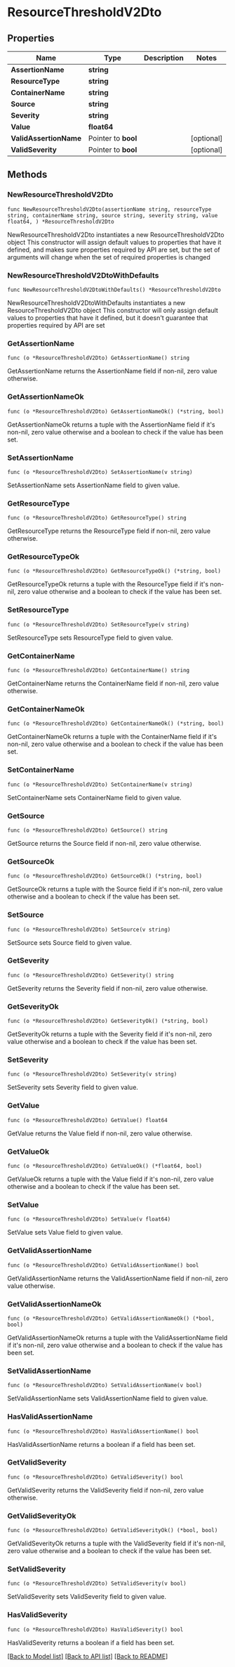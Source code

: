 # ResourceThresholdV2Dto

## Properties

Name | Type | Description | Notes
------------ | ------------- | ------------- | -------------
**AssertionName** | **string** |  | 
**ResourceType** | **string** |  | 
**ContainerName** | **string** |  | 
**Source** | **string** |  | 
**Severity** | **string** |  | 
**Value** | **float64** |  | 
**ValidAssertionName** | Pointer to **bool** |  | [optional] 
**ValidSeverity** | Pointer to **bool** |  | [optional] 

## Methods

### NewResourceThresholdV2Dto

`func NewResourceThresholdV2Dto(assertionName string, resourceType string, containerName string, source string, severity string, value float64, ) *ResourceThresholdV2Dto`

NewResourceThresholdV2Dto instantiates a new ResourceThresholdV2Dto object
This constructor will assign default values to properties that have it defined,
and makes sure properties required by API are set, but the set of arguments
will change when the set of required properties is changed

### NewResourceThresholdV2DtoWithDefaults

`func NewResourceThresholdV2DtoWithDefaults() *ResourceThresholdV2Dto`

NewResourceThresholdV2DtoWithDefaults instantiates a new ResourceThresholdV2Dto object
This constructor will only assign default values to properties that have it defined,
but it doesn't guarantee that properties required by API are set

### GetAssertionName

`func (o *ResourceThresholdV2Dto) GetAssertionName() string`

GetAssertionName returns the AssertionName field if non-nil, zero value otherwise.

### GetAssertionNameOk

`func (o *ResourceThresholdV2Dto) GetAssertionNameOk() (*string, bool)`

GetAssertionNameOk returns a tuple with the AssertionName field if it's non-nil, zero value otherwise
and a boolean to check if the value has been set.

### SetAssertionName

`func (o *ResourceThresholdV2Dto) SetAssertionName(v string)`

SetAssertionName sets AssertionName field to given value.


### GetResourceType

`func (o *ResourceThresholdV2Dto) GetResourceType() string`

GetResourceType returns the ResourceType field if non-nil, zero value otherwise.

### GetResourceTypeOk

`func (o *ResourceThresholdV2Dto) GetResourceTypeOk() (*string, bool)`

GetResourceTypeOk returns a tuple with the ResourceType field if it's non-nil, zero value otherwise
and a boolean to check if the value has been set.

### SetResourceType

`func (o *ResourceThresholdV2Dto) SetResourceType(v string)`

SetResourceType sets ResourceType field to given value.


### GetContainerName

`func (o *ResourceThresholdV2Dto) GetContainerName() string`

GetContainerName returns the ContainerName field if non-nil, zero value otherwise.

### GetContainerNameOk

`func (o *ResourceThresholdV2Dto) GetContainerNameOk() (*string, bool)`

GetContainerNameOk returns a tuple with the ContainerName field if it's non-nil, zero value otherwise
and a boolean to check if the value has been set.

### SetContainerName

`func (o *ResourceThresholdV2Dto) SetContainerName(v string)`

SetContainerName sets ContainerName field to given value.


### GetSource

`func (o *ResourceThresholdV2Dto) GetSource() string`

GetSource returns the Source field if non-nil, zero value otherwise.

### GetSourceOk

`func (o *ResourceThresholdV2Dto) GetSourceOk() (*string, bool)`

GetSourceOk returns a tuple with the Source field if it's non-nil, zero value otherwise
and a boolean to check if the value has been set.

### SetSource

`func (o *ResourceThresholdV2Dto) SetSource(v string)`

SetSource sets Source field to given value.


### GetSeverity

`func (o *ResourceThresholdV2Dto) GetSeverity() string`

GetSeverity returns the Severity field if non-nil, zero value otherwise.

### GetSeverityOk

`func (o *ResourceThresholdV2Dto) GetSeverityOk() (*string, bool)`

GetSeverityOk returns a tuple with the Severity field if it's non-nil, zero value otherwise
and a boolean to check if the value has been set.

### SetSeverity

`func (o *ResourceThresholdV2Dto) SetSeverity(v string)`

SetSeverity sets Severity field to given value.


### GetValue

`func (o *ResourceThresholdV2Dto) GetValue() float64`

GetValue returns the Value field if non-nil, zero value otherwise.

### GetValueOk

`func (o *ResourceThresholdV2Dto) GetValueOk() (*float64, bool)`

GetValueOk returns a tuple with the Value field if it's non-nil, zero value otherwise
and a boolean to check if the value has been set.

### SetValue

`func (o *ResourceThresholdV2Dto) SetValue(v float64)`

SetValue sets Value field to given value.


### GetValidAssertionName

`func (o *ResourceThresholdV2Dto) GetValidAssertionName() bool`

GetValidAssertionName returns the ValidAssertionName field if non-nil, zero value otherwise.

### GetValidAssertionNameOk

`func (o *ResourceThresholdV2Dto) GetValidAssertionNameOk() (*bool, bool)`

GetValidAssertionNameOk returns a tuple with the ValidAssertionName field if it's non-nil, zero value otherwise
and a boolean to check if the value has been set.

### SetValidAssertionName

`func (o *ResourceThresholdV2Dto) SetValidAssertionName(v bool)`

SetValidAssertionName sets ValidAssertionName field to given value.

### HasValidAssertionName

`func (o *ResourceThresholdV2Dto) HasValidAssertionName() bool`

HasValidAssertionName returns a boolean if a field has been set.

### GetValidSeverity

`func (o *ResourceThresholdV2Dto) GetValidSeverity() bool`

GetValidSeverity returns the ValidSeverity field if non-nil, zero value otherwise.

### GetValidSeverityOk

`func (o *ResourceThresholdV2Dto) GetValidSeverityOk() (*bool, bool)`

GetValidSeverityOk returns a tuple with the ValidSeverity field if it's non-nil, zero value otherwise
and a boolean to check if the value has been set.

### SetValidSeverity

`func (o *ResourceThresholdV2Dto) SetValidSeverity(v bool)`

SetValidSeverity sets ValidSeverity field to given value.

### HasValidSeverity

`func (o *ResourceThresholdV2Dto) HasValidSeverity() bool`

HasValidSeverity returns a boolean if a field has been set.


[[Back to Model list]](../README.md#documentation-for-models) [[Back to API list]](../README.md#documentation-for-api-endpoints) [[Back to README]](../README.md)


